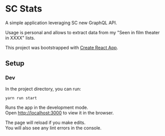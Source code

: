 # SC Stats

A simple application leveraging SC new GraphQL API.

Usage is personal and allows to extract data from my "Seen in film theater in XXXX" lists.

This project was bootstrapped with [Create React App](https://github.com/facebook/create-react-app).

## Setup

### Dev

In the project directory, you can run:

`yarn run start`

Runs the app in the development mode.\
Open [http://localhost:3000](http://localhost:3000) to view it in the browser.

The page will reload if you make edits.\
You will also see any lint errors in the console.
